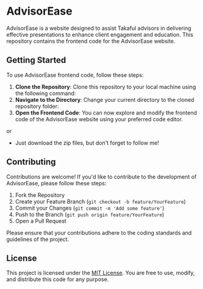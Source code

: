 # AdvisorEase
AdvisorEase is a website designed to assist Takaful advisors in delivering effective presentations to enhance client engagement and education. This repository contains the frontend code for the AdvisorEase website.

## Getting Started
To use AdvisorEase frontend code, follow these steps:

1. **Clone the Repository**: Clone this repository to your local machine using the following command:
2. **Navigate to the Directory**: Change your current directory to the cloned repository folder:
3. **Open the Frontend Code**: You can now explore and modify the frontend code of the AdvisorEase website using your preferred code editor.

or 

- Just download the zip files, but don't forget to follow me!

## Contributing

Contributions are welcome! If you'd like to contribute to the development of AdvisorEase, please follow these steps:

1. Fork the Repository
2. Create your Feature Branch (`git checkout -b feature/YourFeature`)
3. Commit your Changes (`git commit -m 'Add some feature'`)
4. Push to the Branch (`git push origin feature/YourFeature`)
5. Open a Pull Request

Please ensure that your contributions adhere to the coding standards and guidelines of the project.

## License
This project is licensed under the [MIT License](LICENSE). You are free to use, modify, and distribute this code for any purpose.
